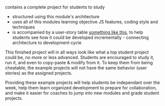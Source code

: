 contains a complete project for students to study
* structured using this module's architecture 
* uses all of this modules learning objective JS features, coding style and techniques
* is accompanied by a user-story table [something like this](https://github.com/be-hacking-hyf/javascript-1-cross-module/tree/master/week-1), to help students see how it could be developed incrementally - connecting architecture to development cycle


This finished project will in all ways look like what a top student project could be, no more or less advanced.  Students are encouraged to study it, run it, and even to copy-paste & modify from it.  To keep them from being cheatable, the example projects will not have the same behavior (user stories) as the assigned projects.  

Providing these example projects will help students be independant over the week, help them learn organized development to prepare for collaboration, and make it easier for coaches to jump into new modules and grade student projects.
